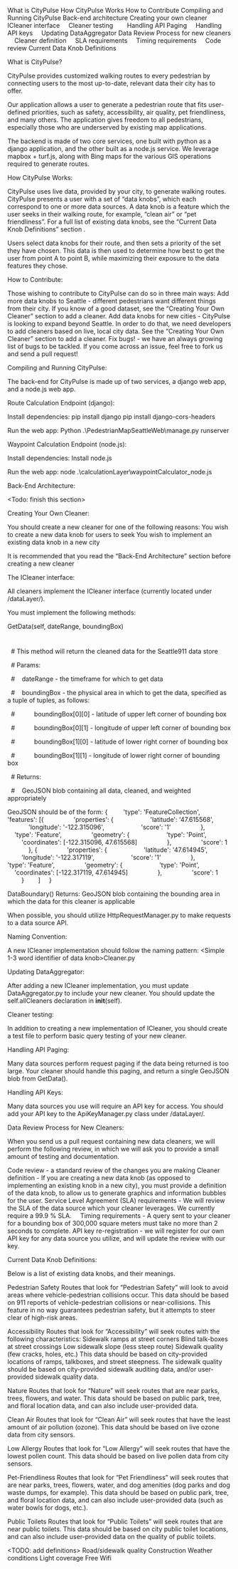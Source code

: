 What is CityPulse
How CityPulse Works
How to Contribute 
Compiling and Running CityPulse
Back-end architecture 
Creating your own cleaner 
    ICleaner interface
    Cleaner testing    
    Handling API Paging 
    Handling API keys 
    Updating DataAggregator
Data Review Process for new cleaners 
    Cleaner definition 
    SLA requirements 
    Timing requirements 
    Code review 
Current Data Knob Definitions 


What is CityPulse?

CityPulse provides customized walking routes to every pedestrian by connecting users to the most up-to-date, relevant data their city has to offer.

Our application allows a user to generate a pedestrian route that fits user-defined priorities, such as safety, accessibility, air quality, pet friendliness, and many others. The application gives freedom to all pedestrians, especially those who are underserved by existing map applications. 

The backend is made of two core services, one built with python as a django application, and the other built as a node.js service. We leverage mapbox + turf.js, along with Bing maps for the various GIS operations required to generate routes. 

How CityPulse Works: 

CityPulse uses live data, provided by your city, to generate walking routes. CityPulse presents a user with a set of “data knobs”, which each correspond to one or more data sources. A data knob is a feature which the user seeks in their walking route, for example, “clean air” or “pet friendliness”. For a full list of existing data knobs, see the “Current Data Knob Definitions” section <link>.  

Users select data knobs for their route, and then sets a priority of the set they have chosen. This data is then used to determine how best to get the user from point A to point B, while maximizing their exposure to the data features they chose. 

How to Contribute: 

Those wishing to contribute to CityPulse can do so in three main ways: 
Add more data knobs to Seattle - different pedestrians want different things from their city. If you know of a good dataset, see the “Creating Your Own Cleaner” section <link> to add a cleaner. 
Add data knobs for new cities - CityPulse is looking to expand beyond Seattle. In order to do that, we need developers to add cleaners based on live, local city data. See the “Creating Your Own Cleaner” section <link> to add a cleaner. 
Fix bugs! - we have an always growing list of bugs to be tackled. If you come across an issue, feel free to fork us and send a pull request! 

Compiling and Running CityPulse:

The back-end for CityPulse is made up of two services, a django web app, and a node.js web app. 

Route Calculation Endpoint (django): 

Install dependencies: 
pip install django 
pip install django-cors-headers

Run the web app:
Python .\PedestrianMapSeattleWeb\manage.py runserver

Waypoint Calculation Endpoint (node.js): 

Install dependencies: 
Install node.js 

Run the web app: 
node .\calculationLayer\waypointCalculator_node.js


Back-End Architecture: 

<Todo: finish this section> 


Creating Your Own Cleaner:

You should create a new cleaner for one of the following reasons: 
You wish to create a new data knob for users to seek 
You wish to implement an existing data knob in a new city 

It is recommended that you read the “Back-End Architecture” section <link> before creating a new cleaner 

The ICleaner interface: 

All cleaners implement the ICleaner interface (currently located under /dataLayer/). 

You must implement the following methods: 

GetData(self, dateRange, boundingBox)



#


  # This method will return the cleaned data for the Seattle911 data store

  # Params:

  #    dateRange - the timeframe for which to get data

  #    boundingBox - the physical area in which to get the data, specified as a tuple of tuples, as follows:

  #           boundingBox[0][0] - latitude of upper left corner of bounding box

  #           boundingBox[0][1] - longitude of upper left corner of bounding box

  #           boundingBox[1][0] - latitude of lower right corner of bounding box

  #           boundingBox[1][1] - longitude of lower right corner of bounding box

  # Returns:

  #    GeoJSON blob containing all data, cleaned, and weighted appropriately

GeoJSON should be of the form: 
{
        'type': 'FeatureCollection',
        'features': [{
                'properties': {
                    'latitude': '47.615568',
                    'longitude': '-122.315096',
                    'score': '1'
                },
                'type': 'Feature',
                'geometry': {
                    'type': 'Point',
                    'coordinates': [-122.315096, 47.615568]
                },
                'score': 1
            }, {
                'properties': {
                    'latitude': '47.614945',
                    'longitude': '-122.317119',
                    'score': '1'
                },
                'type': 'Feature',
                'geometry': {
                    'type': 'Point',
                    'coordinates': [-122.317119, 47.614945]
                },
                'score': 1
            }        ]
    }



DataBoundary()
Returns: GeoJSON blob containing the bounding area in which the data for this cleaner is applicable 

When possible, you should utilize HttpRequestManager.py to make requests to a data source API.

Naming Convention: 

A new ICleaner implementation should follow the naming pattern:
<City your cleaner applies to><Simple 1-3 word identifier of data knob>Cleaner.py

Updating DataAggregator:

After adding a new ICleaner implementation, you must update DataAggregator.py to include your new cleaner. You should update the self.allCleaners declaration in __init__(self). 

Cleaner testing:

In addition to creating a new implementation of ICleaner, you should create a test file to perform basic query testing of your new cleaner. 

Handling API Paging:

Many data sources perform request paging if the data being returned is too large. Your cleaner should handle this paging, and return a single GeoJSON blob from GetData().

Handling API Keys:

Many data sources you use will require an API key for access. You should add your API key to the ApiKeyManager.py class under /dataLayer/. 


Data Review Process for New Cleaners: 

When you send us a pull request containing new data cleaners, we will perform the following review, in which we will ask you to provide a small amount of testing and documentation. 

Code review - a standard review of the changes you are making 
Cleaner definition - If you are creating a new data knob (as opposed to implementing an existing knob in a new city), you must provide a definition of the data knob, to allow us to generate graphics and information bubbles for the user. 
Service Level Agreement (SLA) requirements - We will review the SLA of the data source which your cleaner leverages. We currently require a 99.9 % SLA.     
Timing requirements - A query sent to your cleaner for a bounding box of 300,000 square meters must take no more than 2 seconds to complete. 
API key re-registration - we will register for our own API key for any data source you utilize, and will update the review with our key. 


Current Data Knob Definitions: 

Below is a list of existing data knobs, and their meanings. 

Pedestrian Safety
Routes that look for “Pedestrian Safety” will look to avoid areas where vehicle-pedestrian collisions occur. This data should be based on 911 reports of vehicle-pedestrian collisions or near-collisions. This feature in no way guarantees pedestrian safety, but it attempts to steer clear of high-risk areas.  

Accessibility 
Routes that look for “Accessibility” will seek routes with the following characteristics: 
Sidewalk ramps at street corners 
Blind talk-boxes at street crossings 
Low sidewalk slope (less steep route) 
Sidewalk quality (few cracks, holes, etc.) 
This data should be based on city-provided locations of ramps, talkboxes, and street steepness. The sidewalk quality should be based on city-provided sidewalk auditing data, and/or user-provided sidewalk quality data. 

Nature
Routes that look for “Nature” will seek routes that are near parks, trees, flowers, and water. This data should be based on public park, tree, and floral location data, and can also include user-provided data. 

Clean Air 
Routes that look for “Clean Air” will seek routes that have the least amount of air pollution (ozone). This data should be based on live ozone data from city sensors. 

Low Allergy 
Routes that look for “Low Allergy” will seek routes that have the lowest pollen count. This data should be based on live pollen data from city sensors. 

Pet-Friendliness 
Routes that look for “Pet Friendliness” will seek routes that are near parks, trees, flowers, water, and dog amenities (dog parks and dog waste dumps, for example). This data should be based on public park, tree, and floral location data, and can also include user-provided data (such as water bowls for dogs, etc.). 

Public Toilets 
Routes that look for “Public Toilets” will seek routes that are near public toilets. This data should be based on city public toilet locations, and can also include user-provided data on the quality of public toilets. 

<TODO: add definitions> 
Road/sidewalk quality 
Construction 
Weather conditions 
Light coverage 
Free Wifi 

